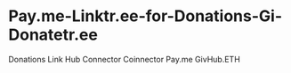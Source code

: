 # Pay.me-Linktr.ee-for-Donations-Gi-Donatetr.ee
Donations Link Hub Connector Coinnector Pay.me  GivHub.ETH
